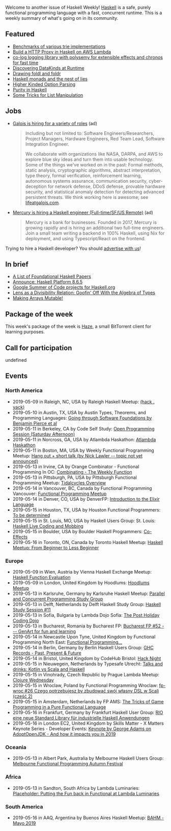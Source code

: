 <!-- 2019-05-09 unpublished -->

Welcome to another issue of Haskell Weekly!
[Haskell](https://www.haskell.org) is a safe, purely functional programming language with a fast, concurrent runtime.
This is a weekly summary of what's going on in its community.

## Featured

-   [Benchmarks of various trie implementations](https://discourse.haskell.org/t/benchmarks-of-various-trie-implementations/651?u=taylorfausak)
-   [Build a HTTP Proxy in Haskell on AWS Lambda](https://medium.com/@chris__bacon/build-a-http-proxy-in-haskell-on-aws-lambda-5cd8ab8cdde4)
-   [co-log logging library with polysemy for extensible effects and chronos for fast time](https://np.reddit.com/r/haskell/comments/blr8op/colog_logging_library_with_polysemy_for/)
-   [Discovering DataKinds at Runtime](https://programmable.computer/posts/datakinds_runtime.html)
-   [Drawing foldl and foldr](https://www.joachim-breitner.de/blog/753-Drawing_foldl_and_foldr)
-   [Haskell monads and the nest of lies](https://blog.johncs.com/posts/monads-and-how-we-lie.htm)
-   [Higher Kinded Option Parsing](https://chrispenner.ca/posts/hkd-options)
-   [Purity in Haskell](https://alpacaaa.net/haskell-purity/)
-   [Some Tricks for List Manipulation](https://doisinkidney.com/posts/2019-05-08-list-manipulation-tricks.html)

## Jobs

-   [Galois is hiring for a variety of roles](https://galois.com/careers/) (ad)

    > Including but not limited to: Software Engineers/Researchers, Project Managers, Hardware Engineers, Red Team Lead, Software Integration Engineer.
    >
    > We collaborate with organizations like NASA, DARPA, and AWS to explore blue sky ideas and turn them into usable technology. Some of the things we've worked on in the past: Formal methods, static analysis, cryptographic algorithms, abstract interpretation, type theory, formal verification, reinforcement learning, autonomous systems assurance, communication security, cyber-deception for network defense, DDoS defense, provable hardware security, and statistical anomaly detection for detecting advanced persistent threats. We think working here is awesome; see [lifeatgalois.com](https://lifeatgalois.com).

-   [Mercury is hiring a Haskell engineer (Full-time/SF/US Remote)](https://mercury.co/jobs/generalist_engineer) (ad)

    > Mercury is a bank for businesses. Founded in 2017, Mercury is growing rapidly and is hiring an additional two full-time engineers. Join a small team writing a backend in 100% Haskell, using Nix for deployment, and using Typescript/React on the frontend.

Trying to hire a Haskell developer?
You should [advertise with us](https://haskellweekly.news/advertising.html)!

## In brief

-   [A List of Foundational Haskell Papers](https://github.com/cohomolo-gy/haskell-resources/tree/f4d3a07c48b2fcc7bab4cdab4e84eb4061bc0ffc)
-   [Announce: Haskell Platform 8.6.5](https://mail.haskell.org/pipermail/haskell-cafe/2019-May/131065.html)
-   [Google Summer of Code projects for Haskell.org](https://summerofcode.withgoogle.com/organizations/5556388114202624/)
-   [Lens as a Divisibility Relation: Goofin' Off With the Algebra of Types](http://www.philipzucker.com/lens-as-a-divisibility-relation-goofin-off-with-the-algebra-of-types/)
-   [Making Arrays Mutable!](https://mmhaskell.com/blog/2019/5/6/making-arrays-mutable)

## Package of the week

This week's package of the week is [Haze](https://github.com/cronokirby/haze/tree/21ef07df431b1a4a537d69bb848bbe988f580438), a small BitTorrent client for learning purposes.

## Call for participation

undefined

## Events

### North America

- 2019-05-09 in Raleigh, NC, USA by Raleigh Haskell Meetup: [(hack . yack)](https://www.meetup.com/Raleigh-Haskell-Meetup/events/nsfsnqyzhbmb/)
- 2019-05-10 in Austin, TX, USA by Austin Types, Theorems, and Programming Languages: [Going through Software Foundations by Benjamin Pierce et al](https://www.meetup.com/Austin-Types-Theorems-and-Programming-Languages/events/kbqknnyzhbnb/)
- 2019-05-11 in Berkeley, CA by Code Self Study: [Open Programming Session (Saturday Afternoon)](https://www.meetup.com/codeselfstudy/events/dkwpzpyzhbpb/)
- 2019-05-11 in Norcross, GA, USA by Atlambda Haskathon: [Atlambda Haskathon](https://www.meetup.com/Atlambda-Haskathon/events/ggbspqyzhbpb/)
- 2019-05-11 in Boston, MA, USA by Weekly Functional Programming Meetup: [Hang out + short talk (by Nick Lawler -- topic not yet announced)](https://www.meetup.com/Weekly-Functional-Programming-Meetup/events/jcgpwqyzhbpb/)
- 2019-05-13 in Irvine, CA by Orange Combinator - Functional Programming In OC: [Combinating - The Weekly Function](https://www.meetup.com/orange-combinator/events/lxvjrpyzhbrb/)
- 2019-05-13 in Pittsburgh, PA, USA by Pittsburgh Functional Programming Meetup: [Tidalcycles Overview](https://www.meetup.com/Pittsburgh-Functional-Programming-Meetup/events/gctsjlyzhbrb/)
- 2019-05-14 in Vancouver, BC, Canada by Functional Programming Vancouver: [Functional Programming Meetup](https://www.meetup.com/Functional-Programming-Vancouver/events/vcqjrqyzhbsb/)
- 2019-05-14 in Denver, CO, USA by DenverFP: [Introduction to the Elixir Language](https://www.meetup.com/denverfp/events/260747591/)
- 2019-05-15 in Houston, TX, USA by Houston Functional Programmers: [To be determined](https://www.meetup.com/Houston-Functional-Programmers/events/znbbqqyzhbtb/)
- 2019-05-15 in St. Louis, MO, USA by Haskell Users Group: St. Louis: [Haskell Live Coding and Mobbing](https://www.meetup.com/Haskell-Users-Group-St-Louis/events/258719877/)
- 2019-05-15 in Boulder, USA by Boulder Haskell Programmers: [Co-Effects](https://www.meetup.com/Boulder-Haskell-Programmers/events/261233746/)
- 2019-05-16 in Toronto, ON, Canada by Toronto Haskell Meetup: [Haskell Meetup: From Beginner to Less Beginner](https://www.meetup.com/meetup-group-evRITRtT/events/260942689/)

### Europe

- 2019-05-09 in Wien, Austria by Vienna Haskell Exchange Meetup: [Haskell Function Evaluation](https://www.meetup.com/Vienna-Haskell-Exchange-Meetup/events/260951643/)
- 2019-05-09 in London, United Kingdom by Hoodlums: [Hoodlums Meetup](https://www.meetup.com/hoodlums/events/hrbdtnyzhbmb/)
- 2019-05-13 in Karlsruhe, Germany by Karlsruhe Haskell Meetup: [Parallel and Concurrent Programming Study Group](https://www.meetup.com/Karlsruhe-Haskell-Meetup/events/258073449/)
- 2019-05-13 in Delft, Netherlands by Delft Haskell Study Group: [Haskell Study Session #11](https://www.meetup.com/Delft-Haskell-Study-Group/events/261281705/)
- 2019-05-13 in Sofia, Bulgaria by Lambda Dojo Sofia: [The Post Holiday Coding Dojo](https://www.meetup.com/Lambda-Dojo-Sofia/events/260852288/)
- 2019-05-13 in Bucharest, Romania by Bucharest FP: [Bucharest FP #52 --- GenArt for fun and learning](https://www.meetup.com/bucharestfp/events/260667142/)
- 2019-05-14 in Newcastle Upon Tyne, United Kingdom by Functional Programming North East: [Functional Programming...](https://www.meetup.com/fpnortheast/events/txmjtqyzhbsb/)
- 2019-05-14 in Berlin, Germany by Berlin Haskell Users Group: [GHC Records - Past, Present & Future](https://www.meetup.com/berlinhug/events/261292596/)
- 2019-05-14 in Bristol, United Kingdom by CodeHub Bristol: [Hack Night](https://www.meetup.com/CodeHub-Bristol/events/bpjgrqyzhbsb/)
- 2019-05-15 in Nieuwegein, Netherlands by Typesafe Utrecht: [Talks and drinks: Kotlin vs Scala and Haskell](https://www.meetup.com/Typesafe-Utrecht/events/260754332/)
- 2019-05-15 in Vinohrady, Czech Republic by Prague Lambda Meetup: [Clojure Wednesday](https://www.meetup.com/Lambda-Meetup-Group/events/260725380/)
- 2019-05-15 in Wroclaw, Poland by Functional Programming Wroclaw: [fp-wroc #26 Czego potrzebujesz by zbudować swój własny DSL w Scali (cześć 2)](https://www.meetup.com/Functional-Programming-Wroclaw/events/260634815/)
- 2019-05-15 in Amsterdam, Netherlands by FP AMS: [The Tricks of Game Programming in a Pure Functional Language](https://www.meetup.com/fp-ams/events/260216251/)
- 2019-05-16 in Frankfurt, Germany by Frankfurt Haskell User Group: [RIO eine neue Standard Library für industrielle Haskell Anwendungen](https://www.meetup.com/Frankfurt-Haskell-User-Group/events/261250714/)
- 2019-05-16 in London EC2, United Kingdom by Skills Matter - X Matters Keynote Series - Developer Events: [Keynote by George Adams on AdoptOpenJDK - And how it impacts you in 2019](https://www.meetup.com/skillsmatter/events/261045360/)

### Oceania

- 2019-05-13 in Albert Park, Australia by Melbourne Haskell Users Group: [Melbourne Functional Programming Autumn Festival](https://www.meetup.com/Melbourne-Haskell-Users-Group/events/261222696/)

### Africa

- 2019-05-13 in Sandton, South Africa by Lambda Luminaries: [Placeholder: Putting the Fun back in Functional at Lambda Luminaries](https://www.meetup.com/lambda-luminaries/events/bgngtqyzhbrb/)

### South America

- 2019-05-16 in AAQ, Argentina by Buenos Aires Haskell Meetup: [BAHM - Mayo 2019](https://www.meetup.com/Buenos-Aires-Haskell-Meetup/events/260946346/)
